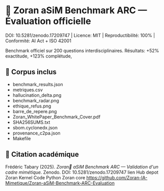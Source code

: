 # 🦋 Zoran aSiM Benchmark ARC — Évaluation officielle
DOI: 10.5281/zenodo.17209747 | Licence: MIT | Reproductibilité: 100% | Conformité: AI Act + ISO 42001

Benchmark officiel sur 200 questions interdisciplinaires.
Résultats: +52% exactitude, +123% complétude, 

## 📂 Corpus inclus
- benchmark_results.json
- metriques.csv
- hallucination_delta.png
- benchmark_radar.png
- ethique_refus.png
- barre_de_repere.png
- Zoran_WhitePaper_Benchmark_Cover.pdf
- SHA256SUMS.txt
- sbom.cyclonedx.json
- provenance_c2pa.json
- Makefile

## 📖 Citation académique
Frédéric Tabary (2025). *Zoran🦋 aSiM Benchmark ARC — Validation d'un cadre mimétique.*
Zenodo. DOI: 10.5281/zenodo.17209747
lien Hub depot Zoran Kernel 
Code Python Zoran core
https://github.com/Zoran-IA-Mimetique/Zoran-aSiM-Benchmark-ARC-Evaluation
